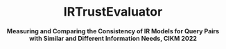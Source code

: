 <h1 align="center">
  IRTrustEvaluator
</h1>

<h4 align="center">Measuring and Comparing the Consistency of IR Models for Query Pairs with Similar 
and Different Information Needs, CIKM 2022</h4>

